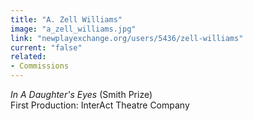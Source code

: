 ```yaml
---
title: "A. Zell Williams"
image: "a_zell_williams.jpg"
link: "newplayexchange.org/users/5436/zell-williams"
current: "false"
related:
- Commissions
---
```


*In A Daughter's Eyes* (Smith Prize)\
First Production: InterAct Theatre Company

